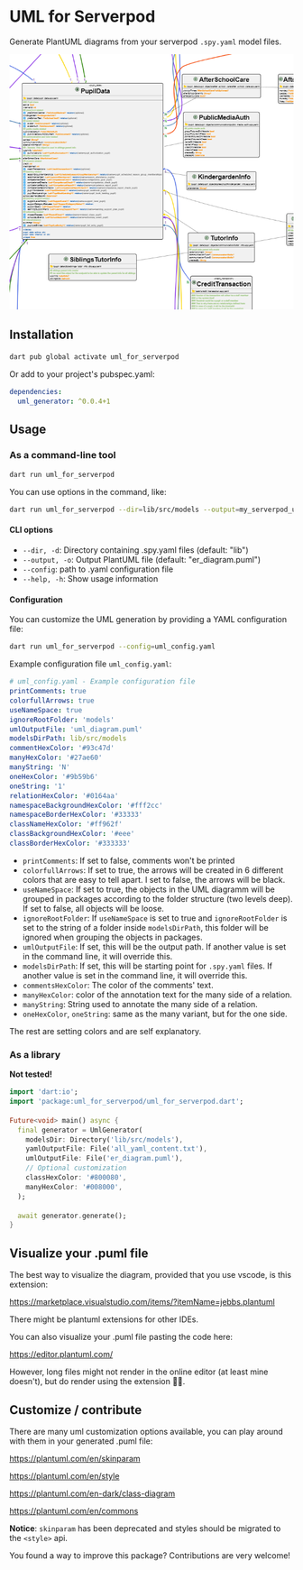 


# UML for Serverpod

Generate PlantUML diagrams from your serverpod `.spy.yaml` model files.

![Example UML Diagram with Colored Arrows](images/diagram_color_arrows.png)

## Installation

```bash
dart pub global activate uml_for_serverpod
```

Or add to your project's pubspec.yaml:

```yaml
dependencies:
  uml_generator: ^0.0.4+1
```

## Usage

### As a command-line tool

```bash
dart run uml_for_serverpod 
```
You can use options in the command, like:

```bash
dart run uml_for_serverpod --dir=lib/src/models --output=my_serverpod_uml_diagram.puml
```
#### CLI options

- `--dir, -d`: Directory containing .spy.yaml files (default: "lib")
- `--output, -o`: Output PlantUML file (default: "er_diagram.puml")
- `--config`: path to .yaml configuration file
- `--help, -h`: Show usage information

#### Configuration

You can customize the UML generation by providing a YAML configuration file:

```bash
dart run uml_for_serverpod --config=uml_config.yaml
```

Example configuration file `uml_config.yaml`:

```yaml
# uml_config.yaml - Example configuration file
printComments: true
colorfullArrows: true
useNameSpace: true
ignoreRootFolder: 'models'
umlOutputFile: 'uml_diagram.puml'
modelsDirPath: lib/src/models
commentHexColor: '#93c47d'
manyHexColor: '#27ae60'
manyString: 'N'
oneHexColor: '#9b59b6'
oneString: '1'
relationHexColor: '#0164aa'
namespaceBackgroundHexColor: '#fff2cc'
namespaceBorderHexColor: '#33333'
classNameHexColor: '#ff962f'
classBackgroundHexColor: '#eee'
classBorderHexColor: '#333333'
```

- `printComments`: If set to false, comments won't be printed
- `colorfullArrows`: If set to true, the arrows will be created in 6 different colors that are easy to tell apart. I set to false, the arrows will be black.
- `useNameSpace`: If set to true, the objects in the UML diagramm will be grouped in packages according to the folder structure (two levels deep). If set to false, all objects will be loose.
- `ignoreRootFolder`: If `useNameSpace` is set to true and `ignoreRootFolder` is set to the string of a folder inside `modelsDirPath`, this folder will be ignored when grouping the objects in packages.
- `umlOutputFile`: If set, this will be the output path. If another value is set in the command line, it will override this.
- `modelsDirPath`: If set, this will be starting point for `.spy.yaml` files. If another value is set in the command line, it will override this.
- `commentsHexColor`: The color of the comments' text.
- `manyHexColor`: color of the annotation text for the many side of a relation.
- `manyString`: String used to annotate the many side of a relation.
- `oneHexColor`, `oneString`: same as the many variant, but for the one side.

The rest are setting colors and are self explanatory.

### As a library

**Not tested!**
```dart
import 'dart:io';
import 'package:uml_for_serverpod/uml_for_serverpod.dart';

Future<void> main() async {
  final generator = UmlGenerator(
    modelsDir: Directory('lib/src/models'),
    yamlOutputFile: File('all_yaml_content.txt'),
    umlOutputFile: File('er_diagram.puml'),
    // Optional customization
    classHexColor: '#800080',
    manyHexColor: '#008000',
  );
  
  await generator.generate();
}
```


## Visualize your .puml file

The best way to visualize the diagram, provided that you use vscode, is this extension:

https://marketplace.visualstudio.com/items/?itemName=jebbs.plantuml

There might be plantuml extensions for other IDEs.

You can also visualize your .puml file pasting the code here:

https://editor.plantuml.com/

However, long files might not render in the online editor (at least mine doesn't), but do render using the extension 🤷‍♂️.

## Customize / contribute

There are many uml customization options available, you can play around with them in your generated .puml file:

https://plantuml.com/en/skinparam

https://plantuml.com/en/style

https://plantuml.com/en-dark/class-diagram

https://plantuml.com/en/commons

**Notice**: `skinparam` has been deprecated and styles should be migrated to the `<style>` api.

You found a way to improve this package? Contributions are very welcome!
